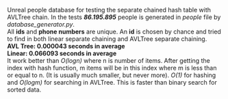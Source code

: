 Unreal people database for testing the separate chained 
hash table with AVLTree chain. In the tests 
<b><i>86.195.895</i></b> people is generated in <i>people</i> file by
<i> database_generator.py</i>. <br>
All <b>ids</b> and <b>phone numbers</b> are unique.
An <b>id</b> is chosen by chance and tried to find in both linear
separate chaining and AVLTree separate chaining. <br>
<b>AVL Tree: 0.000043 seconds in average</b> <br>
<b>Linear: 0.066093 seconds in average</b>
<br>
It work better than <i>O(logn)</i> where n is number of items. After getting the index with hash function, m items will be in this index where m is less than or equal to n. (It is usually much smaller, but never more). <i>O(1)</i> for hashing and <i>O(logm)</i> for searching in AVLTree. This is faster than binary search for sorted data.

